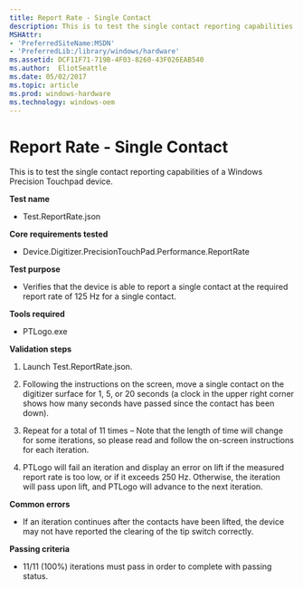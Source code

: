 ```yaml
---
title: Report Rate - Single Contact
description: This is to test the single contact reporting capabilities of a Windows Precision Touchpad device.
MSHAttr:
- 'PreferredSiteName:MSDN'
- 'PreferredLib:/library/windows/hardware'
ms.assetid: DCF11F71-719B-4F03-8260-43F026EAB540
ms.author:  EliotSeattle
ms.date: 05/02/2017
ms.topic: article
ms.prod: windows-hardware
ms.technology: windows-oem
---
```


# Report Rate - Single Contact


This is to test the single contact reporting capabilities of a Windows Precision Touchpad device.

**Test name**

-   Test.ReportRate.json

**Core requirements tested**

-   Device.Digitizer.PrecisionTouchPad.Performance.ReportRate

**Test purpose**

-   Verifies that the device is able to report a single contact at the required report rate of 125 Hz for a single contact.

**Tools required**

-   PTLogo.exe

**Validation steps**

1. Launch Test.ReportRate.json.

2. Following the instructions on the screen, move a single contact on the digitizer surface for 1, 5, or 20 seconds (a clock in the upper right corner shows how many seconds have passed since the contact has been down).

3. Repeat for a total of 11 times – Note that the length of time will change for some iterations, so please read and follow the on-screen instructions for each iteration.

4. PTLogo will fail an iteration and display an error on lift if the measured report rate is too low, or if it exceeds 250 Hz. Otherwise, the iteration will pass upon lift, and PTLogo will advance to the next iteration.

**Common errors**

-   If an iteration continues after the contacts have been lifted, the device may not have reported the clearing of the tip switch correctly.

**Passing criteria**

-   11/11 (100%) iterations must pass in order to complete with passing status.

 

 







